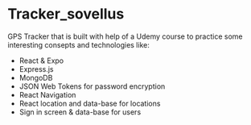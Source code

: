 # Tracker_sovellus
GPS Tracker that is built with help of a Udemy course to practice some interesting consepts and technologies like:

- React & Expo
- Express.js
- MongoDB
- JSON Web Tokens for password encryption
- React Navigation
- React location and data-base for locations
- Sign in screen & data-base for users




